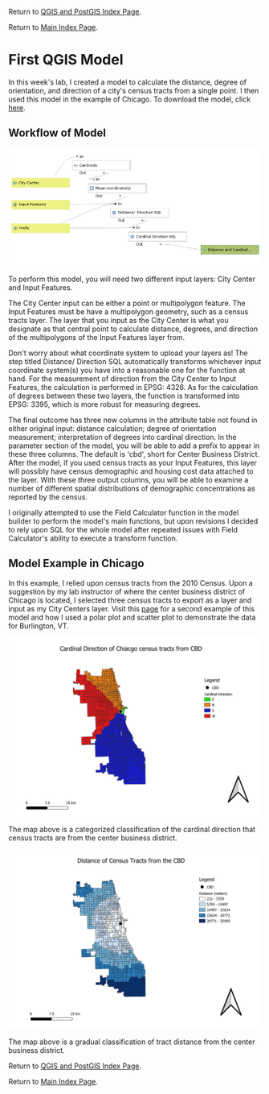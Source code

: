 Return to [QGIS and PostGIS Index Page](../qgis.md).

Return to [Main Index Page](../../index.md).

# First QGIS Model
In this week's lab, I created a model to calculate the distance, degree of orientation, and direction of a city's census tracts from a single point. I then used this model in the example of Chicago. To download the model, click [here](/qgis/lab_1/distance_cardinaldirection.model3).

## Workflow of Model

![flow](/qgis/lab_1/model_final.png)

To perform this model, you will need two different input layers: City Center and Input Features.

The City Center input can be either a point or multipolygon feature. The Input Features must be have a multipolygon geometry, such as a census tracts layer. The layer that you input as the City Center is what you designate as that central point to calculate distance, degrees, and direction of the multipolygons of the Input Features layer from.

Don't worry about what coordinate system to upload your layers as! The step titled Distance/ Direction SQL automatically transforms whichever input coordinate system(s) you have into a reasonable one for the function at hand. For the measurement of direction from the City Center to Input Features, the calculation is performed in EPSG: 4326. As for the calculation of degrees between these two layers, the function is transformed into EPSG: 3395, which is more robust for measuring degrees. 

The final outcome has three new columns in the attribute table not found in either original input: distance calculation; degree of orientation measurement; interpretation of degrees into cardinal direction. In the parameter section of the model, you will be able to add a prefix to appear in these three columns. The default is 'cbd', short for Center Business District. After the model, if you used census tracts as your Input Features, this layer will possibly have census demographic and housing cost data attached to the layer. With these three output columns, you will be able to examine a number of different spatial distributions of demographic concentrations as reported by the census. 

I originally attempted to use the Field Calculator function in the model builder to perform the model's main functions, but upon revisions I decided to rely upon SQL for the whole model after repeated issues with Field Calculator's ability to execute a transform function.

## Model Example in Chicago

In this example, I relied upon census tracts from the 2010 Census. Upon a suggestion by my lab instructor of where the center business district of Chicago is located, I selected three census tracts to export as a layer and input as my City Centers layer. Visit this [page](../qgis/lab_2/aa_burlington_lab.md) for a second example of this model and how I used a polar plot and scatter plot to demonstrate the data for Burlington, VT.

![direction](/qgis/lab_1/Chicago_Cardinal.png)

The map above is a categorized classification of the cardinal direction that census tracts are from the center business district. 

![distance](/qgis/lab_1/Chicago_Distance.png)

The map above is a gradual classification of tract distance from the center business district.


Return to [QGIS and PostGIS Index Page](../qgis.md).

Return to [Main Index Page](../../index.md).


